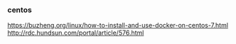 ### centos 
https://buzheng.org/linux/how-to-install-and-use-docker-on-centos-7.html
http://rdc.hundsun.com/portal/article/576.html
